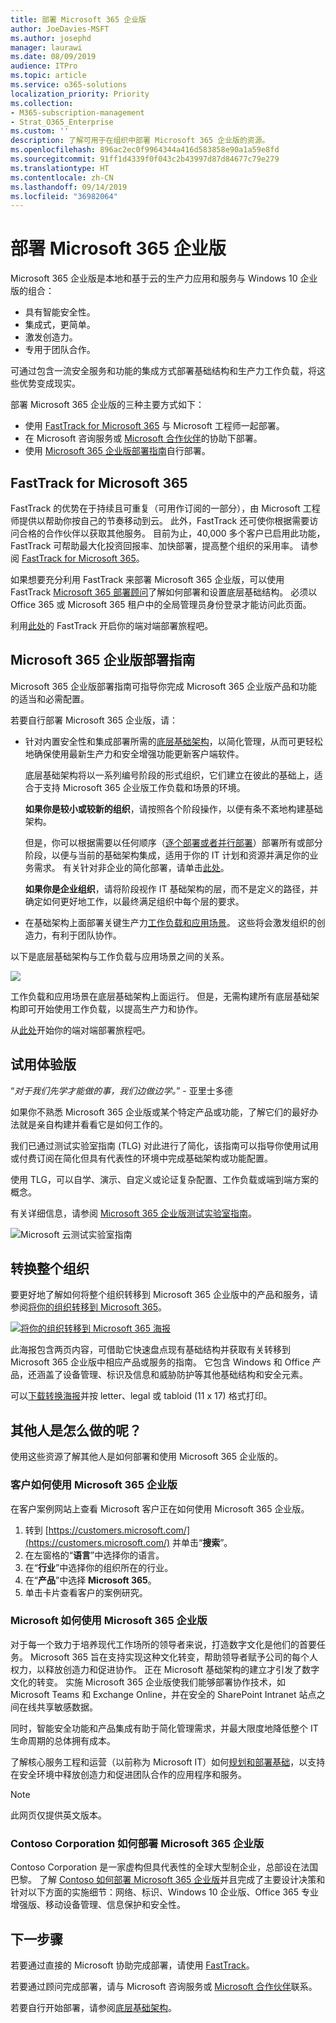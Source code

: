```yaml
---
title: 部署 Microsoft 365 企业版
author: JoeDavies-MSFT
ms.author: josephd
manager: laurawi
ms.date: 08/09/2019
audience: ITPro
ms.topic: article
ms.service: o365-solutions
localization_priority: Priority
ms.collection:
- M365-subscription-management
- Strat_O365_Enterprise
ms.custom: ''
description: 了解可用于在组织中部署 Microsoft 365 企业版的资源。
ms.openlocfilehash: 896ac2ec0f9964344a416d583858e90a1a59e8fd
ms.sourcegitcommit: 91ff1d4339f0f043c2b43997d87d84677c79e279
ms.translationtype: HT
ms.contentlocale: zh-CN
ms.lasthandoff: 09/14/2019
ms.locfileid: "36982064"
---
```

# <a name="deploy-microsoft-365-enterprise"></a>部署 Microsoft 365 企业版

Microsoft 365 企业版是本地和基于云的生产力应用和服务与 Windows 10 企业版的组合：  

- 具有智能安全性。
- 集成式，更简单。
- 激发创造力。
- 专用于团队合作。

可通过包含一流安全服务和功能的集成方式部署基础结构和生产力工作负载，将这些优势变成现实。

部署 Microsoft 365 企业版的三种主要方式如下：

- 使用 [FastTrack for Microsoft 365](#fasttrack-for-microsoft-365) 与 Microsoft 工程师一起部署。
- 在 Microsoft 咨询服务或 [Microsoft 合作伙伴](https://partner.microsoft.com/)的协助下部署。
- 使用 [Microsoft 365 企业版部署指南](#microsoft-365-enterprise-deployment-guide)自行部署。

## <a name="fasttrack-for-microsoft-365"></a>FastTrack for Microsoft 365

FastTrack 的优势在于持续且可重复（可用作订阅的一部分），由 Microsoft 工程师提供以帮助你按自己的节奏移动到云。 此外，FastTrack 还可使你根据需要访问合格的合作伙伴以获取其他服务。 目前为止，40,000 多个客户已启用此功能，FastTrack 可帮助最大化投资回报率、加快部署，提高整个组织的采用率。 请参阅 [FastTrack for Microsoft 365](https://fasttrack.microsoft.com/microsoft365)。

如果想要充分利用 FastTrack 来部署 Microsoft 365 企业版，可以使用 FastTrack [Microsoft 365 部署顾问](https://aka.ms/microsoft365setupguide)了解如何部署和设置底层基础结构。 必须以 Office 365 或 Microsoft 365 租户中的全局管理员身份登录才能访问此页面。

利用[此处](https://fasttrack.microsoft.com/microsoft365)的 FastTrack 开启你的端对端部署旅程吧。

## <a name="microsoft-365-enterprise-deployment-guide"></a>Microsoft 365 企业版部署指南

Microsoft 365 企业版部署指南可指导你完成 Microsoft 365 企业版产品和功能的适当和必需配置。

若要自行部署 Microsoft 365 企业版，请：

- 针对内置安全性和集成部署所需的[底层基础架构](deploy-foundation-infrastructure.md)，以简化管理，从而可更轻松地确保使用最新生产力和安全增强功能更新客户端软件。 
 
  底层基础架构将以一系列编号阶段的形式组织，它们建立在彼此的基础上，适合于支持 Microsoft 365 企业版工作负载和场景的环境。 

  **如果你是较小或较新的组织**，请按照各个阶段操作，以便有条不紊地构建基础架构。

  但是，你可以根据需要以任何顺序（[逐个部署或者并行部署](deployment-strategies-microsoft-365-enterprise.md)）部署所有或部分阶段，以便与当前的基础架构集成，适用于你的 IT 计划和资源并满足你的业务需求。 有关针对非企业的简化部署，请单击[此处](deploy-foundation-infrastructure-non-enterprises.md)。

  **如果你是企业组织**，请将阶段视作 IT 基础架构的层，而不是定义的路径，并确定如何更好地工作，以最终满足组织中每个层的要求。

- 在基础架构上面部署关键生产力[工作负载和应用场景](deploy-workloads.md)。 这些将会激发组织的创造力，有利于团队协作。

以下是底层基础架构与工作负载与应用场景之间的关系。

![](./media/deploy-microsoft-365-enterprise/m365-deploy-content-arch.png)

工作负载和应用场景在底层基础架构上面运行。 但是，无需构建所有底层基础架构即可开始使用工作负载，以提高生产力和协作。

从[此处](deploy-foundation-infrastructure.md)开始你的端对端部署旅程吧。

## <a name="take-a-test-drive"></a>试用体验版

“*对于我们先学才能做的事，我们边做边学。*” - 亚里士多德

如果你不熟悉 Microsoft 365 企业版或某个特定产品或功能，了解它们的最好办法就是亲自构建并看看它是如何工作的。

我们已通过测试实验室指南 (TLG) 对此进行了简化，该指南可以指导你使用试用或付费订阅在简化但具有代表性的环境中完成基础架构或功能配置。

使用 TLG，可以自学、演示、自定义或论证复杂配置、工作负载或端到端方案的概念。

有关详细信息，请参阅 [Microsoft 365 企业版测试实验室指南](m365-enterprise-test-lab-guides.md)。

![Microsoft 云测试实验室指南](media/m365-enterprise-test-lab-guides/cloud-tlg-icon.png)

## <a name="transition-your-entire-organization"></a>转换整个组织

要更好地了解如何将整个组织转移到 Microsoft 365 企业版中的产品和服务，请参阅[将你的组织转移到 Microsoft 365](media/deploy-microsoft-365-enterprise/transition-org-to-m365.pdf)。

[![将你的组织转移到 Microsoft 365 海报](./media/deploy-microsoft-365-enterprise/transition-org-to-m365.png)](media/deploy-microsoft-365-enterprise/transition-org-to-m365.pdf)

此海报包含两页内容，可借助它快速盘点现有基础结构并获取有关转移到 Microsoft 365 企业版中相应产品或服务的指南。 它包含 Windows 和 Office 产品，还涵盖了设备管理、标识及信息和威胁防护等其他基础结构和安全元素。

可以[下载转换海报](https://github.com/MicrosoftDocs/microsoft-365-docs/raw/public/microsoft-365/enterprise/media/deploy-microsoft-365-enterprise/transition-org-to-m365.pdf)并按 letter、legal 或 tabloid (11 x 17) 格式打印。

## <a name="how-did-others-do-it"></a>其他人是怎么做的呢？

使用这些资源了解其他人是如何部署和使用 Microsoft 365 企业版的。

### <a name="how-customers-use-microsoft-365-enterprise"></a>客户如何使用 Microsoft 365 企业版

在客户案例网站上查看 Microsoft 客户正在如何使用 Microsoft 365 企业版。

1. 转到 [https://customers.microsoft.com/](https://customers.microsoft.com/) 并单击“**搜索**”。
2. 在左窗格的“**语言**”中选择你的语言。
3. 在“**行业**”中选择你的组织所在的行业。
4. 在“**产品**”中选择 **Microsoft 365**。
5. 单击卡片查看客户的案例研究。

### <a name="how-microsoft-uses-microsoft-365-enterprise"></a>Microsoft 如何使用 Microsoft 365 企业版

对于每一个致力于培养现代工作场所的领导者来说，打造数字文化是他们的首要任务。 Microsoft 365 旨在支持实现这种文化转变，帮助领导者赋予公司的每个人权力，以释放创造力和促进协作。 正在 Microsoft 基础架构的建立才引发了数字文化的转变。 实施 Microsoft 365 企业版使我们能够部署协作技术，如 Microsoft Teams 和 Exchange Online，并在安全的 SharePoint Intranet 站点之间在线共享敏感数据。

同时，智能安全功能和产品集成有助于简化管理需求，并最大限度地降低整个 IT 生命周期的总体拥有成本。 

了解核心服务工程和运营（以前称为 Microsoft IT）如何[规划和部署基础](https://www.microsoft.com/zh-CN/itshowcase/deploying-and-managing-microsoft-365)，以支持在安全环境中释放创造力和促进团队合作的应用程序和服务。

> [!Note]
> 此网页仅提供英文版本。

### <a name="how-the-contoso-corporation-deployed-microsoft-365-enterprise"></a>Contoso Corporation 如何部署 Microsoft 365 企业版

Contoso Corporation 是一家虚构但具代表性的全球大型制企业，总部设在法国巴黎。 了解 [Contoso 如何部署 Microsoft 365 企业版](contoso-case-study.md)并且完成了主要设计决策和针对以下方面的实施细节：网络、标识、Windows 10 企业版、Office 365 专业增强版、移动设备管理、信息保护和安全性。 

## <a name="next-step"></a>下一步骤

若要通过直接的 Microsoft 协助完成部署，请使用 [FastTrack](https://fasttrack.microsoft.com/microsoft365)。

若要通过顾问完成部署，请与 Microsoft 咨询服务或 [Microsoft 合作伙伴](https://partner.microsoft.com/)联系。

若要自行开始部署，请参阅[底层基础架构](deploy-foundation-infrastructure.md)。
